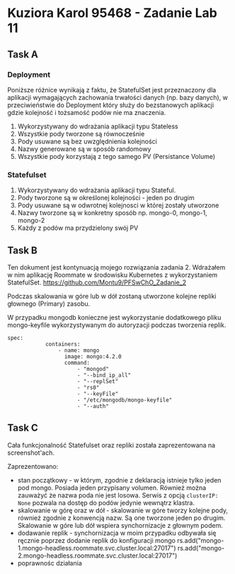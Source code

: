 
# Kuziora Karol 95468 - Zadanie Lab 11

## Task A
### Deployment
Poniższe różnice wynikają z faktu, że StatefulSet jest przeznaczony dla aplikacji wymagających zachowania trwałości danych (np. bazy danych), w przeciwieństwie do Deployment który służy do bezstanowych aplikacji gdzie kolejność i tożsamość podów nie ma znaczenia.

1. Wykorzystywany do wdrażania aplikacji typu Stateless
2. Wszystkie pody tworzone są równocześnie
3. Pody usuwane są bez uwzględnienia kolejności
4. Nazwy generowane są w sposób randomowy
5. Wszystkie pody korzystają z tego samego PV (Persistance Volume)

### Statefulset
1. Wykorzystywany do wdrażania aplikacji typu Stateful.
2. Pody tworzone są w określonej kolejności - jeden po drugim
3. Pody usuwane są w odwrotnej kolejnosci w której zostały utworzone
4. Nazwy tworzone są w konkretny sposób np. mongo-0, mongo-1, mongo-2
5. Każdy z podów ma przydzielony swój PV

## Task B
Ten dokument jest kontynuacją mojego rozwiązania zadania 2. Wdrażałem w nim aplikację Roommate w środowisku Kubernetes z wykorzystaniem StatefulSet.
https://github.com/Montu9/PFSwChO_Zadanie_2

Podczas skalowania w góre lub w dół zostaną utworzone kolejne repliki głownego (Primary) zasobu.

W przypadku mongodb konieczne jest wykorzystanie dodatkowego pliku mongo-keyfile wykorzystywanym do autoryzacji podczas tworzenia replik.
```
spec:
            containers:
                - name: mongo
                  image: mongo:4.2.0
                  command:
                      - "mongod"
                      - "--bind_ip_all"
                      - "--replSet"
                      - "rs0"
                      - "--keyFile"
                      - "/etc/mongodb/mongo-keyfile"
                      - "--auth"
```

## Task C
Cała funkcjonalność Statefulset oraz repliki została zaprezentowana na screenshot'ach.

Zaprezentowano:
 - stan początkowy - w którym, zgodnie z deklaracją istnieje tylko jeden pod mongo. Posiada jeden przypisany volumen. Również można zauważyć że nazwa poda nie jest losowa. Serwis z opcją `clusterIP: None` pozwala na dostęp do podów jedynie wewnątrz klastra.
 - skalowanie w górę oraz w dół - skalowanie w góre tworzy kolejne pody, również zgodnie z konwencją nazw. Są one tworzone jeden po drugim. Skalowanie w góre lub dół wspiera synchornizacje z głownym podem.
 - dodawanie replik - synchornizacja w moim przypadku odbywała się ręcznie poprzez dodanie replik do konfiguracji mongo
 rs.add("mongo-1.mongo-headless.roommate.svc.cluster.local:27017")
rs.add("mongo-2.mongo-headless.roommate.svc.cluster.local:27017")
 - poprawnośc działania




